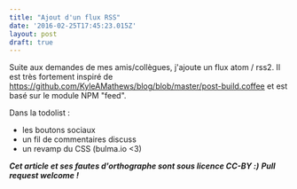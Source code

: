 ```yaml
---
title: "Ajout d'un flux RSS"
date: '2016-02-25T17:45:23.015Z'
layout: post
draft: true
---
```


Suite aux demandes de mes amis/collègues, j'ajoute un flux atom / rss2.
Il est très fortement inspiré de https://github.com/KyleAMathews/blog/blob/master/post-build.coffee et est basé sur le
module NPM "feed".

Dans la todolist :
* les boutons sociaux
* un fil de commentaires discuss
* un revamp du CSS (bulma.io <3)

***Cet article et ses fautes d'orthographe sont sous licence CC-BY :)***
***Pull request welcome !***
